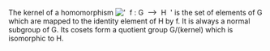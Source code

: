 The kernel of a homomorphism
!['  f : G  --\>  H  '](../dictionary/equation_images/3635.1..png) is
the set of elements of G which are mapped to the identity element of H
by f. It is always a normal subgroup of G. Its cosets form a quotient
group G/(kernel) which is isomorphic to H.
